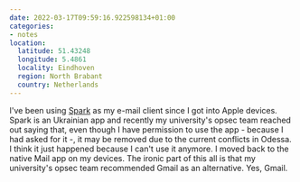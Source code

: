 ```yaml
---
date: 2022-03-17T09:59:16.922598134+01:00
categories:
- notes
location:
  latitude: 51.43248
  longitude: 5.4861
  locality: Eindhoven
  region: North Brabant
  country: Netherlands
---
```


I've been using [Spark](https://sparkmailapp.com/) as my e-mail client since I got into Apple devices. Spark is an Ukrainian app and recently my university's opsec team reached out saying that, even though I have permission to use the app - because I had asked for it -, it may be removed due to the current conflicts in Odessa. I think it just happened because I can't use it anymore. I moved back to the native Mail app on my devices. The ironic part of this all is that my university's opsec team recommended Gmail as an alternative. Yes, Gmail.

